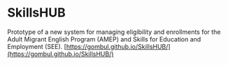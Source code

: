 # SkillsHUB
Prototype of a new system for managing eligibility and enrollments for the Adult Migrant English Program (AMEP) and Skills for Education and Employment (SEE). [https://gombul.github.io/SkillsHUB/](https://gombul.github.io/SkillsHUB/)